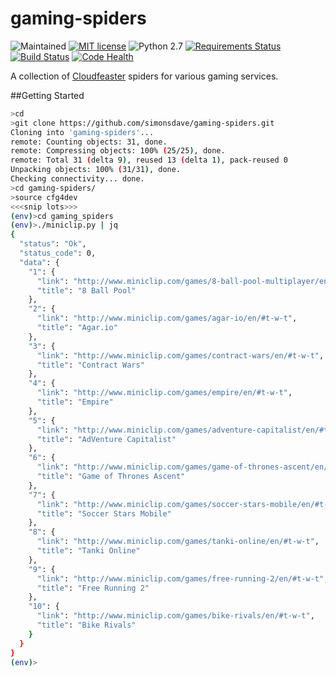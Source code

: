 # gaming-spiders
![Maintained](https://img.shields.io/maintenance/yes/2016.svg)
[![MIT license](http://img.shields.io/badge/license-MIT-brightgreen.svg)](http://opensource.org/licenses/MIT) ![Python 2.7](https://img.shields.io/badge/python-2.7-FFC100.svg?style=flat) [![Requirements Status](https://requires.io/github/simonsdave/gaming-spiders/requirements.svg?branch=master)](https://requires.io/github/simonsdave/gaming-spiders/requirements/?branch=master) [![Build Status](https://travis-ci.org/simonsdave/gaming-spiders.svg?branch=master)](https://travis-ci.org/simonsdave/gaming-spiders) [![Code Health](https://landscape.io/github/simonsdave/gaming-spiders/master/landscape.svg?style=flat)](https://landscape.io/github/simonsdave/gaming-spiders/master)

A collection of [Cloudfeaster](https://github.com/simonsdave/cloudfeaster)
spiders for various gaming services.

##Getting Started

```bash
>cd
>git clone https://github.com/simonsdave/gaming-spiders.git
Cloning into 'gaming-spiders'...
remote: Counting objects: 31, done.
remote: Compressing objects: 100% (25/25), done.
remote: Total 31 (delta 9), reused 13 (delta 1), pack-reused 0
Unpacking objects: 100% (31/31), done.
Checking connectivity... done.
>cd gaming-spiders/
>source cfg4dev
<<<snip lots>>>
(env)>cd gaming_spiders
(env)>./miniclip.py | jq
{
  "status": "Ok",
  "status_code": 0,
  "data": {
    "1": {
      "link": "http://www.miniclip.com/games/8-ball-pool-multiplayer/en/#t-w-t",
      "title": "8 Ball Pool"
    },
    "2": {
      "link": "http://www.miniclip.com/games/agar-io/en/#t-w-t",
      "title": "Agar.io"
    },
    "3": {
      "link": "http://www.miniclip.com/games/contract-wars/en/#t-w-t",
      "title": "Contract Wars"
    },
    "4": {
      "link": "http://www.miniclip.com/games/empire/en/#t-w-t",
      "title": "Empire"
    },
    "5": {
      "link": "http://www.miniclip.com/games/adventure-capitalist/en/#t-w-t",
      "title": "AdVenture Capitalist"
    },
    "6": {
      "link": "http://www.miniclip.com/games/game-of-thrones-ascent/en/#t-w-t",
      "title": "Game of Thrones Ascent"
    },
    "7": {
      "link": "http://www.miniclip.com/games/soccer-stars-mobile/en/#t-w-t",
      "title": "Soccer Stars Mobile"
    },
    "8": {
      "link": "http://www.miniclip.com/games/tanki-online/en/#t-w-t",
      "title": "Tanki Online"
    },
    "9": {
      "link": "http://www.miniclip.com/games/free-running-2/en/#t-w-t",
      "title": "Free Running 2"
    },
    "10": {
      "link": "http://www.miniclip.com/games/bike-rivals/en/#t-w-t",
      "title": "Bike Rivals"
    }
  }
}
(env)>
```
